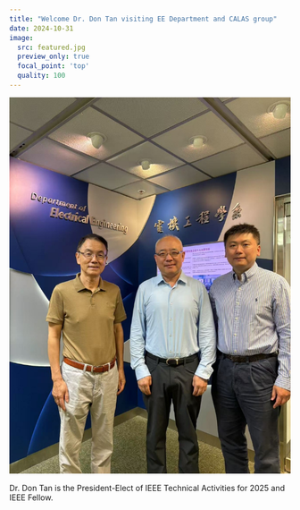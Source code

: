 ```yaml
---
title: "Welcome Dr. Don Tan visiting EE Department and CALAS group"
date: 2024-10-31
image:
  src: featured.jpg
  preview_only: true
  focal_point: 'top'
  quality: 100
---
```


<!--more-->

![](image.jpg)

Dr. Don Tan is the President-Elect of IEEE Technical Activities for 2025 and IEEE Fellow.